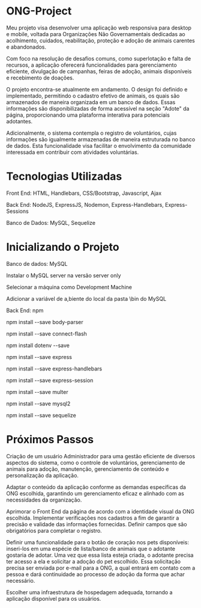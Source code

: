 # ONG-Project

Meu projeto visa desenvolver uma aplicação web responsiva para desktop e mobile, voltada para Organizações Não Governamentais dedicadas ao acolhimento, cuidados, reabilitação, proteção e adoção de animais carentes e abandonados.

Com foco na resolução de desafios comuns, como superlotação e falta de recursos, a aplicação oferecerá funcionalidades para gerenciamento eficiente, divulgação de campanhas, feiras de adoção, animais disponíveis e recebimento de doações. 

O projeto encontra-se atualmente em andamento. O design foi definido e implementado, permitindo o cadastro efetivo de animais, os quais são armazenados de maneira organizada em um banco de dados. Essas informações são disponibilizadas de forma acessível na seção "Adote" da página, proporcionando uma plataforma interativa para potenciais adotantes.

Adicionalmente, o sistema contempla o registro de voluntários, cujas informações são igualmente armazenadas de maneira estruturada no banco de dados. Esta funcionalidade visa facilitar o envolvimento da comunidade interessada em contribuir com atividades voluntárias.

# Tecnologias Utilizadas
Front End: HTML, Handlebars, CSS/Bootstrap, Javascript, Ajax

Back End: NodeJS, ExpressJS, Nodemon, Express-Handlebars, Express-Sessions

Banco de Dados: MySQL, Sequelize

# Inicializando o Projeto
Banco de dados: MySQL

Instalar o MySQL server na versão server only

Selecionar a máquina como Development Machine

Adicionar a variável de a,biente do local da pasta \bin do MySQL

Back End: npm

npm install --save body-parser

npm install --save connect-flash

npm install dotenv --save

npm install --save express

npm install --save express-handlebars

npm install --save express-session

npm install --save multer

npm install --save mysql2

npm install --save sequelize


# Próximos Passos
Criação de um usuário Administrador para uma gestão eficiente de diversos aspectos do sistema, como o controle de voluntários, gerenciamento de animais para adoção, manutenção, gerenciamento de conteúdo e personalização da aplicação.

Adaptar o conteúdo da aplicação conforme as demandas específicas da ONG escolhida, garantindo um gerenciamento eficaz e alinhado com as necessidades da organização.

Aprimorar o Front End da página de acordo com a identidade visual da ONG escolhida. Implementar verificações nos cadastros a fim de garantir a precisão e validade das informações fornecidas. Definir campos que são obrigatórios para completar o registro.

Definir uma funcionalidade para o botão de coração nos pets disponíveis: inseri-los em uma espécie de lista/banco de animais que o adotante gostaria de adotar. Uma vez que essa lista esteja criada, o adotante precisa ter acesso a ela e solicitar a adoção do pet escolhido. Essa solicitação precisa ser enviada por e-mail para a ONG, a qual entrará em contato com a pessoa e dará continuidade ao processo de adoção da forma que achar necessário.

Escolher uma infraestrutura de hospedagem adequada, tornando a aplicação disponível para os usuários.
